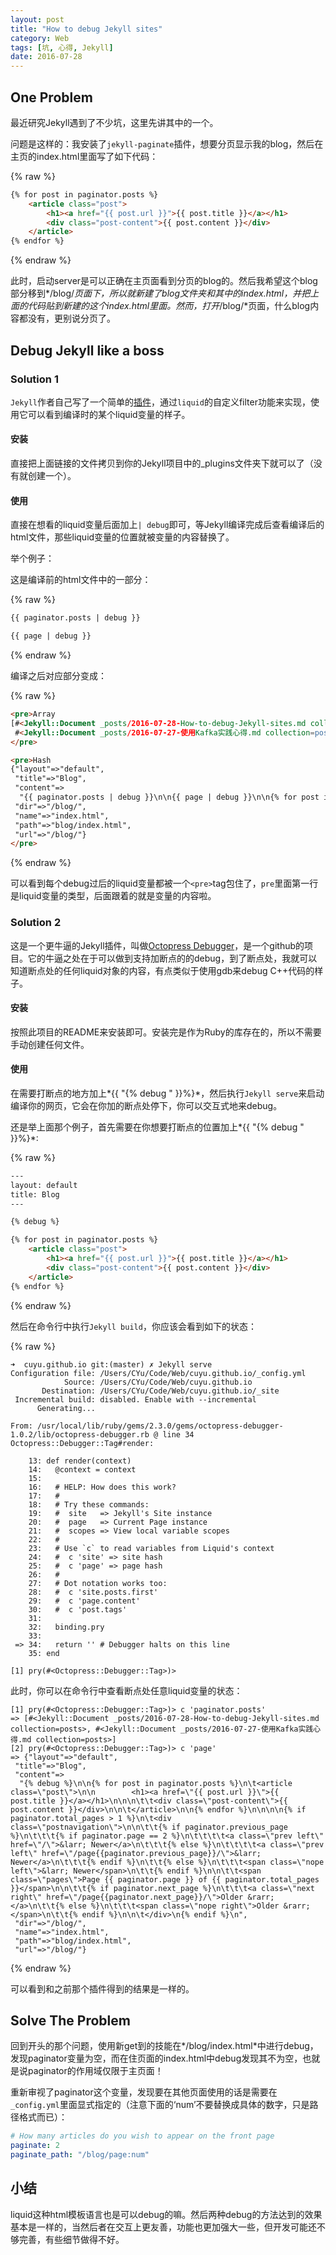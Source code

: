 ```yaml
---
layout: post
title: "How to debug Jekyll sites"
category: Web
tags: [坑, 心得, Jekyll]
date: 2016-07-28
---
```


## One Problem

最近研究Jekyll遇到了不少坑，这里先讲其中的一个。

问题是这样的：我安装了`jekyll-paginate`插件，想要分页显示我的blog，然后在主页的index.html里面写了如下代码：

{% raw %}

```html
{% for post in paginator.posts %}
	<article class="post">
        <h1><a href="{{ post.url }}">{{ post.title }}</a></h1>
		<div class="post-content">{{ post.content }}</div>
	</article>
{% endfor %}
```

{% endraw %}

此时，启动server是可以正确在主页面看到分页的blog的。然后我希望这个blog部分移到*/blog/*页面下，所以就新建了blog文件夹和其中的index.html，并把上面的代码贴到新建的这个index.html里面。然而，打开*/blog/*页面，什么blog内容都没有，更别说分页了。

## Debug Jekyll like a boss

### Solution 1

`Jekyll`作者自己写了一个简单的[插件](https://github.com/plusjade/jekyll-bootstrap/blob/master/_plugins/debug.rb)，通过`liquid`的自定义filter功能来实现，使用它可以看到编译时的某个liquid变量的样子。

#### 安装

直接把上面链接的文件拷贝到你的Jekyll项目中的_plugins文件夹下就可以了（没有就创建一个）。

#### 使用

直接在想看的liquid变量后面加上`| debug`即可，等Jekyll编译完成后查看编译后的html文件，那些liquid变量的位置就被变量的内容替换了。

举个例子：

这是编译前的html文件中的一部分：

{% raw %}

```html
{{ paginator.posts | debug }}

{{ page | debug }}
```

{% endraw %}

编译之后对应部分变成：

{% raw %}

```html
<pre>Array
[#<Jekyll::Document _posts/2016-07-28-How-to-debug-Jekyll-sites.md collection=posts>,
 #<Jekyll::Document _posts/2016-07-27-使用Kafka实践心得.md collection=posts>]
</pre>

<pre>Hash
{"layout"=>"default",
 "title"=>"Blog",
 "content"=>
  "{{ paginator.posts | debug }}\n\n{{ page | debug }}\n\n{% for post in paginator.posts %}\n\t<article class=\"post\">\n\n        <h1><a href=\"{{ post.url }}\">{{ post.title }}</a></h1>\n\n\n\t\t<div class=\"post-content\">{{ post.content }}</div>\n\n\t</article>\n\n{% endfor %}\n\n\n\n{% if paginator.total_pages > 1 %}\n\t<div class=\"postnavigation\">\n\n\t\t{% if paginator.previous_page %}\n\t\t\t{% if paginator.page == 2 %}\n\t\t\t\t<a class=\"prev left\" href=\"/\">&larr; Newer</a>\n\t\t\t{% else %}\n\t\t\t\t<a class=\"prev left\" href=\"/page{{paginator.previous_page}}/\">&larr; Newer</a>\n\t\t\t{% endif %}\n\t\t{% else %}\n\t\t\t<span class=\"nope left\">&larr; Newer</span>\n\t\t{% endif %}\n\n\t\t<span class=\"pages\">Page {{ paginator.page }} of {{ paginator.total_pages }}</span>\n\n\t\t{% if paginator.next_page %}\n\t\t\t<a class=\"next right\" href=\"/page{{paginator.next_page}}/\">Older &rarr;</a>\n\t\t{% else %}\n\t\t\t<span class=\"nope right\">Older &rarr;</span>\n\t\t{% endif %}\n\n\t</div>\n{% endif %}\n",
 "dir"=>"/blog/",
 "name"=>"index.html",
 "path"=>"blog/index.html",
 "url"=>"/blog/"}
</pre>
```

{% endraw %}

可以看到每个debug过后的liquid变量都被一个`<pre>`tag包住了，`pre`里面第一行是liquid变量的类型，后面跟着的就是变量的内容啦。

### Solution 2

这是一个更牛逼的Jekyll插件，叫做[Octopress Debugger](https://github.com/octopress/debugger)，是一个github的项目。它的牛逼之处在于可以做到支持加断点的的debug，到了断点处，我就可以知道断点处的任何liquid对象的内容，有点类似于使用gdb来debug C++代码的样子。

#### 安装

按照此项目的README来安装即可。安装完是作为Ruby的库存在的，所以不需要手动创建任何文件。

#### 使用

在需要打断点的地方加上*{{ "{% debug " }}%}*，然后执行`Jekyll serve`来启动编译你的网页，它会在你加的断点处停下，你可以交互式地来debug。

还是举上面那个例子，首先需要在你想要打断点的位置加上*{{ "{% debug " }}%}*:

{% raw %}

```html
---
layout: default
title: Blog
---

{% debug %}

{% for post in paginator.posts %}
	<article class="post">
        <h1><a href="{{ post.url }}">{{ post.title }}</a></h1>
		<div class="post-content">{{ post.content }}</div>
	</article>
{% endfor %}
```

{% endraw %}

然后在命令行中执行`Jekyll build`，你应该会看到如下的状态：

{% raw %}

```shell
➜  cuyu.github.io git:(master) ✗ Jekyll serve
Configuration file: /Users/CYu/Code/Web/cuyu.github.io/_config.yml
            Source: /Users/CYu/Code/Web/cuyu.github.io
       Destination: /Users/CYu/Code/Web/cuyu.github.io/_site
 Incremental build: disabled. Enable with --incremental
      Generating...

From: /usr/local/lib/ruby/gems/2.3.0/gems/octopress-debugger-1.0.2/lib/octopress-debugger.rb @ line 34 Octopress::Debugger::Tag#render:

    13: def render(context)
    14:   @context = context
    15:
    16:   # HELP: How does this work?
    17:   #
    18:   # Try these commands:
    19:   #  site   => Jekyll's Site instance
    20:   #  page   => Current Page instance
    21:   #  scopes => View local variable scopes
    22:   #
    23:   # Use `c` to read variables from Liquid's context
    24:   #  c 'site' => site hash
    25:   #  c 'page' => page hash
    26:   #
    27:   # Dot notation works too:
    28:   #  c 'site.posts.first'
    29:   #  c 'page.content'
    30:   #  c 'post.tags'
    31:
    32:   binding.pry
    33:
 => 34:   return '' # Debugger halts on this line
    35: end

[1] pry(#<Octopress::Debugger::Tag>)>
```

此时，你可以在命令行中查看断点处任意liquid变量的状态：

```shell
[1] pry(#<Octopress::Debugger::Tag>)> c 'paginator.posts'
=> [#<Jekyll::Document _posts/2016-07-28-How-to-debug-Jekyll-sites.md collection=posts>, #<Jekyll::Document _posts/2016-07-27-使用Kafka实践心得.md collection=posts>]
[2] pry(#<Octopress::Debugger::Tag>)> c 'page'
=> {"layout"=>"default",
 "title"=>"Blog",
 "content"=>
  "{% debug %}\n\n{% for post in paginator.posts %}\n\t<article class=\"post\">\n\n        <h1><a href=\"{{ post.url }}\">{{ post.title }}</a></h1>\n\n\n\t\t<div class=\"post-content\">{{ post.content }}</div>\n\n\t</article>\n\n{% endfor %}\n\n\n\n{% if paginator.total_pages > 1 %}\n\t<div class=\"postnavigation\">\n\n\t\t{% if paginator.previous_page %}\n\t\t\t{% if paginator.page == 2 %}\n\t\t\t\t<a class=\"prev left\" href=\"/\">&larr; Newer</a>\n\t\t\t{% else %}\n\t\t\t\t<a class=\"prev left\" href=\"/page{{paginator.previous_page}}/\">&larr; Newer</a>\n\t\t\t{% endif %}\n\t\t{% else %}\n\t\t\t<span class=\"nope left\">&larr; Newer</span>\n\t\t{% endif %}\n\n\t\t<span class=\"pages\">Page {{ paginator.page }} of {{ paginator.total_pages }}</span>\n\n\t\t{% if paginator.next_page %}\n\t\t\t<a class=\"next right\" href=\"/page{{paginator.next_page}}/\">Older &rarr;</a>\n\t\t{% else %}\n\t\t\t<span class=\"nope right\">Older &rarr;</span>\n\t\t{% endif %}\n\n\t</div>\n{% endif %}\n",
 "dir"=>"/blog/",
 "name"=>"index.html",
 "path"=>"blog/index.html",
 "url"=>"/blog/"}
```

{% endraw %}

可以看到和之前那个插件得到的结果是一样的。

## Solve The Problem

回到开头的那个问题，使用新get到的技能在*/blog/index.html*中进行debug，发现paginator变量为空，而在住页面的index.html中debug发现其不为空，也就是说paginator的作用域仅限于主页面！

重新审视了paginator这个变量，发现要在其他页面使用的话是需要在`_config.yml`里面显式指定的（注意下面的‘num’不要替换成具体的数字，只是路径格式而已）：

```yaml
# How many articles do you wish to appear on the front page
paginate: 2
paginate_path: "/blog/page:num"
```

## 小结

liquid这种html模板语言也是可以debug的嘛。然后两种debug的方法达到的效果基本是一样的，当然后者在交互上更友善，功能也更加强大一些，但开发可能还不够完善，有些细节做得不好。